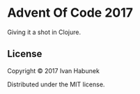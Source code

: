 # Advent Of Code 2017

Giving it a shot in Clojure.

## License

Copyright © 2017 Ivan Habunek

Distributed under the MIT license.
